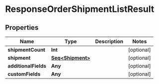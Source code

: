 

# ResponseOrderShipmentListResult


## Properties

Name | Type | Description | Notes
------------ | ------------- | ------------- | -------------
**shipmentCount** | **Int** |  |  [optional]
**shipment** | [**Seq&lt;Shipment&gt;**](Shipment.md) |  |  [optional]
**additionalFields** | **Any** |  |  [optional]
**customFields** | **Any** |  |  [optional]




